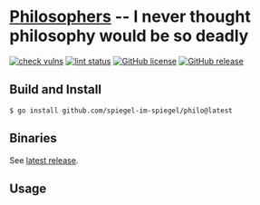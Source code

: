 # [Philosophers] -- I never thought philosophy would be so deadly

[![check vulns](https://github.com/spiegel-im-spiegel/philo/workflows/vulns/badge.svg)](https://github.com/spiegel-im-spiegel/philo/actions)
[![lint status](https://github.com/spiegel-im-spiegel/philo/workflows/lint/badge.svg)](https://github.com/spiegel-im-spiegel/philo/actions)
[![GitHub license](http://img.shields.io/badge/license-MIT-blue.svg)](https://raw.githubusercontent.com/spiegel-im-spiegel/philo/master/LICENSE)
[![GitHub release](http://img.shields.io/github/release/spiegel-im-spiegel/philo.svg)](https://github.com/goark/mt/releases/latest)

## Build and Install

```
$ go install github.com/spiegel-im-spiegel/philo@latest
```

## Binaries

See [latest release](https://github.com/spiegel-im-spiegel/philo/releases/latest).

## Usage



[Philosophers]: https://github.com/spiegel-im-spiegel/philo "spiegel-im-spiegel/philo: Philosophers - I never thought philosophy would be so deadly"

